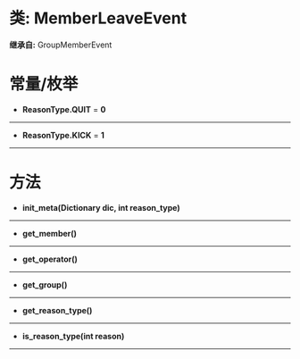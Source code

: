 # 类: MemberLeaveEvent  
  
**继承自:** GroupMemberEvent  
  
# 常量/枚举  
  
- **ReasonType.QUIT** = **0**  
  
---  
  
- **ReasonType.KICK** = **1**  
  
---  
  
# 方法 
  
- **init_meta(Dictionary dic, int reason_type)**  
  
---  
  
- **get_member()**  
  
---  
  
- **get_operator()**  
  
---  
  
- **get_group()**  
  
---  
  
- **get_reason_type()**  
  
---  
  
- **is_reason_type(int reason)**  
  
---  
  

